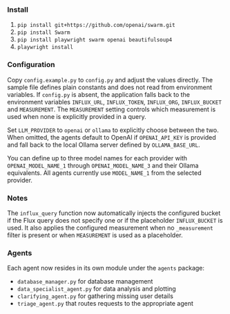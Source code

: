 ### Install
1. ``pip install git+https://github.com/openai/swarm.git``
2. ``pip install Swarm``
3. ``pip install playwright swarm openai beautifulsoup4``
4. ``playwright install``

### Configuration
Copy `config.example.py` to `config.py` and adjust the values directly. The
sample file defines plain constants and does not read from environment
variables. If `config.py` is absent, the application falls back to the
environment variables `INFLUX_URL`, `INFLUX_TOKEN`, `INFLUX_ORG`, `INFLUX_BUCKET`
and `MEASUREMENT`. The `MEASUREMENT` setting controls which measurement is used
when none is explicitly provided in a query.

Set `LLM_PROVIDER` to `openai` or `ollama` to explicitly choose between the two.
When omitted, the agents default to OpenAI if `OPENAI_API_KEY` is provided and
fall back to the local Ollama server defined by `OLLAMA_BASE_URL`.

You can define up to three model names for each provider with
`OPENAI_MODEL_NAME_1` through `OPENAI_MODEL_NAME_3` and their Ollama
equivalents. All agents currently use `MODEL_NAME_1` from the selected
provider.

### Notes
The `influx_query` function now automatically injects the configured bucket if the Flux query does not specify one or if the placeholder `INFLUX_BUCKET` is used. It also applies the configured measurement when no `_measurement` filter is present or when `MEASUREMENT` is used as a placeholder.

### Agents
Each agent now resides in its own module under the `agents` package:
- `database_manager.py` for database management
- `data_specialist_agent.py` for data analysis and plotting
- `clarifying_agent.py` for gathering missing user details
- `triage_agent.py` that routes requests to the appropriate agent
